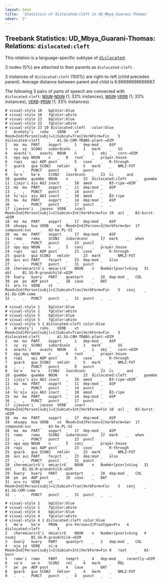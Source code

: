 ```yaml
---
layout: base
title:  'Statistics of dislocated:cleft in UD_Mbya_Guarani-Thomas'
udver: '2'
---
```


## Treebank Statistics: UD_Mbya_Guarani-Thomas: Relations: `dislocated:cleft`

This relation is a language-specific subtype of <tt><a href="gun_thomas-dep-dislocated.html">dislocated</a></tt>.

3 nodes (0%) are attached to their parents as `dislocated:cleft`.

3 instances of `dislocated:cleft` (100%) are right-to-left (child precedes parent).
Average distance between parent and child is 6.66666666666667.

The following 3 pairs of parts of speech are connected with `dislocated:cleft`: <tt><a href="gun_thomas-pos-NOUN.html">NOUN</a></tt>-<tt><a href="gun_thomas-pos-NOUN.html">NOUN</a></tt> (1; 33% instances), <tt><a href="gun_thomas-pos-NOUN.html">NOUN</a></tt>-<tt><a href="gun_thomas-pos-VERB.html">VERB</a></tt> (1; 33% instances), <tt><a href="gun_thomas-pos-VERB.html">VERB</a></tt>-<tt><a href="gun_thomas-pos-PRON.html">PRON</a></tt> (1; 33% instances).


~~~ conllu
# visual-style 10	bgColor:blue
# visual-style 10	fgColor:white
# visual-style 23	bgColor:blue
# visual-style 23	fgColor:white
# visual-style 23 10 dislocated:cleft	color:blue
1	Aroñoty'i	roño	VERB	vt	Mood=Ind|Person[subj]=1|Subcat=Tran|VerbForm=Fin	5	dislocated:cleft	_	A1.SG-COM-TRANS-plant-=DIM
2	ma	ma	PART	aspprt	_	1	dep:mod	_	ASP
3	vy	vy	SCONJ	subordconn	_	1	mark	_	SS
4	avachi'i	avachi	NOUN	n	_	1	obj	_	corn-=DIM
5	opy	opy	NOUN	n	_	0	root	_	prayer.house
6	rupi	upi	ADP	post	_	5	case	_	R-through
7	guarã	gua	SCONJ	nmlzer	_	5	mark	_	NMLZ-FUT
8	,	,	PUNCT	punct	_	9	punct	_	_
9	ha'e	ha'e	CCONJ	coordconn	_	23	cc	_	and
10	guembe	guembe	NOUN	n	_	23	dislocated:cleft	_	guembe
11	ijaju'i	aju	ADJ	inact	_	10	amod	_	B3-ripe-=DIM
12	ma	ma	PART	aspprt	_	11	dep:mod	_	ASP
13	,	,	PUNCT	punct	_	14	punct	_	_
14	hi'aju	aju	ADJ	inact	_	10	amod	_	B3-ripe
15	ma	ma	PART	aspprt	_	14	dep:mod	_	ASP
16	,	,	PUNCT	punct	_	17	punct	_	_
17	ijavovo'i	javovo	VERB	inact	Mood=Ind|Person[subj]=3|Subcat=Int|VerbForm=Fin	10	acl	_	B3-burst-=DIM
18	ma	ma	PART	aspprt	_	17	dep:mod	_	ASP
19	okuapy	kua	VERB	vs	Mood=Ind|Person=3|VerbForm=Ser	17	compound:svc	_	A3-be.PL-V2
20	ma	ma	PART	aspprt	_	17	dep:mod	_	ASP
21	ramo	ramo	SCONJ	subordconn	_	17	mark	_	when
22	,	,	PUNCT	punct	_	23	punct	_	_
23	opy	opy	NOUN	n	_	5	conj	_	prayer.house
24	rupi	upi	ADP	post	_	23	case	_	R-through
25	guarã	gua	SCONJ	nmlzer	_	23	mark	_	NMLZ-FUT
26	avi	avi	PART	focprt	_	23	dep:mod	_	also
27	,	,	PUNCT	punct	_	31	punct	_	_
28	cheremiarirõ'i	emiarirõ	NOUN	n	Number[psor]=Sing	31	obl	_	B1.SG-R-grandchild-=DIM
29	kuery	kuery	PART	quantprt	_	28	dep:mod	_	COL
30	pe	pe	ADP	post	_	28	case	_	DAT
31	aru	ru	VERB	vt	Mood=Ind|Person[subj]=1|Subcat=Tran|VerbForm=Fin	5	conj	_	A1.SG-COM-come
32	.	.	PUNCT	punct	_	31	punct	_	_

~~~


~~~ conllu
# visual-style 1	bgColor:blue
# visual-style 1	fgColor:white
# visual-style 5	bgColor:blue
# visual-style 5	fgColor:white
# visual-style 5 1 dislocated:cleft	color:blue
1	Aroñoty'i	roño	VERB	vt	Mood=Ind|Person[subj]=1|Subcat=Tran|VerbForm=Fin	5	dislocated:cleft	_	A1.SG-COM-TRANS-plant-=DIM
2	ma	ma	PART	aspprt	_	1	dep:mod	_	ASP
3	vy	vy	SCONJ	subordconn	_	1	mark	_	SS
4	avachi'i	avachi	NOUN	n	_	1	obj	_	corn-=DIM
5	opy	opy	NOUN	n	_	0	root	_	prayer.house
6	rupi	upi	ADP	post	_	5	case	_	R-through
7	guarã	gua	SCONJ	nmlzer	_	5	mark	_	NMLZ-FUT
8	,	,	PUNCT	punct	_	9	punct	_	_
9	ha'e	ha'e	CCONJ	coordconn	_	23	cc	_	and
10	guembe	guembe	NOUN	n	_	23	dislocated:cleft	_	guembe
11	ijaju'i	aju	ADJ	inact	_	10	amod	_	B3-ripe-=DIM
12	ma	ma	PART	aspprt	_	11	dep:mod	_	ASP
13	,	,	PUNCT	punct	_	14	punct	_	_
14	hi'aju	aju	ADJ	inact	_	10	amod	_	B3-ripe
15	ma	ma	PART	aspprt	_	14	dep:mod	_	ASP
16	,	,	PUNCT	punct	_	17	punct	_	_
17	ijavovo'i	javovo	VERB	inact	Mood=Ind|Person[subj]=3|Subcat=Int|VerbForm=Fin	10	acl	_	B3-burst-=DIM
18	ma	ma	PART	aspprt	_	17	dep:mod	_	ASP
19	okuapy	kua	VERB	vs	Mood=Ind|Person=3|VerbForm=Ser	17	compound:svc	_	A3-be.PL-V2
20	ma	ma	PART	aspprt	_	17	dep:mod	_	ASP
21	ramo	ramo	SCONJ	subordconn	_	17	mark	_	when
22	,	,	PUNCT	punct	_	23	punct	_	_
23	opy	opy	NOUN	n	_	5	conj	_	prayer.house
24	rupi	upi	ADP	post	_	23	case	_	R-through
25	guarã	gua	SCONJ	nmlzer	_	23	mark	_	NMLZ-FUT
26	avi	avi	PART	focprt	_	23	dep:mod	_	also
27	,	,	PUNCT	punct	_	31	punct	_	_
28	cheremiarirõ'i	emiarirõ	NOUN	n	Number[psor]=Sing	31	obl	_	B1.SG-R-grandchild-=DIM
29	kuery	kuery	PART	quantprt	_	28	dep:mod	_	COL
30	pe	pe	ADP	post	_	28	case	_	DAT
31	aru	ru	VERB	vt	Mood=Ind|Person[subj]=1|Subcat=Tran|VerbForm=Fin	5	conj	_	A1.SG-COM-come
32	.	.	PUNCT	punct	_	31	punct	_	_

~~~


~~~ conllu
# visual-style 1	bgColor:blue
# visual-style 1	fgColor:white
# visual-style 4	bgColor:blue
# visual-style 4	fgColor:white
# visual-style 4 1 dislocated:cleft	color:blue
1	Ha'e	ha'e	PRON	pro	Person=3|PronType=Prs	4	dislocated:cleft	_	3
2	cheremiarirõ'i	emiarirõ	NOUN	n	Number[psor]=Sing	4	nsubj	_	B1.SG-R-grandchild-=DIM
3	kuery	kuery	PART	quantprt	_	2	dep:mod	_	COL
4	oja	ja	VERB	vi:a	Mood=Ind|Person[subj]=3|Subcat=Int|VerbForm=Fin	0	root	_	A3-born
5	ramo'i	ramo	PART	temprt	_	4	dep:mod	_	recently-=DIM
6	va'e	va'e	SCONJ	rel	_	4	mark	_	REL
7	pe	pe	ADP	post	_	4	case	_	DAT
8	guarã	gua	SCONJ	nmlzer	_	4	mark	_	NMLZ-FUT
9	.	.	PUNCT	punct	_	4	punct	_	_

~~~


